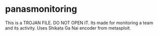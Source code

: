 # panasmonitoring
This is a TROJAN FILE. DO NOT OPEN IT. Its made for monitoring a team and its activity. Uses Shikata Ga Nai encoder from metasploit. 
